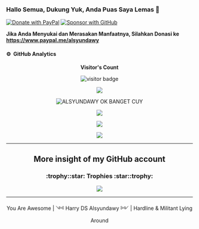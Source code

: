 ### Hallo Semua, Dukung Yuk,  Anda Puas Saya Lemas 👋

[![Donate with PayPal](https://img.shields.io/badge/PayPal-donate-orange)](https://www.paypal.me/alsyundawy)
[![Sponsor with GitHub](https://img.shields.io/badge/GitHub-sponsor-orange)](https://github.com/sponsors/alsyundawy)

**Jika Anda Menyukai dan Merasakan Manfaatnya, Silahkan Donasi ke https://www.paypal.me/alsyundawy**

#### ⚙️ &nbsp;GitHub Analytics
<p align="center"> <b>Visitor's Count</b></p>
<p align="center"> <img src="https://profile-counter.glitch.me/alsyundawy/count.svg" alt="visitor badge"/></p>

<p align="center">
  
  <img src ="https://github-profile-summary-cards.vercel.app/api/cards/profile-details?username=alsyundawy&theme=radical">

</p>

<p align="center">
  
  <img src="https://github-readme-stats-sigma-five.vercel.app/api?username=alsyundawy&show_icons=true&locale=en" alt="ALSYUNDAWY OK BANGET CUY">

</p>

<p align="center">

  <img src ="https://github-readme-stats.vercel.app/api?username=alsyundawy&show_icons=true&theme=radical)&include_all_commits=true&count_private=true">

</p>
<p align="center">

  <img src="https://github-readme-stats.vercel.app/api?username=alsyundawy&theme=tokyonight&show_icons=true&hide_border=false&count_private=true">

</p>

<p align="center">

  <img src ="https://github-readme-stats.vercel.app/api/top-langs/?username=alsyundawy&layout=compact&hide_border=true&langs_count=10&theme=radical&include_all_commits=true&count_private=true">

</p>

---

<h2 align="center">More insight of my GitHub account</h2>
<h3 align="center">:trophy::star: Trophies :star::trophy:</h3>

<p align="center">
<img src ="https://github-profile-trophy.vercel.app/?username=alsyundawy">
</p>

---



<p align="center">
You Are Awesome | ༺ Harry DS Alsyundawy ༻ | Hardline & Militant Lying Around
</p>
